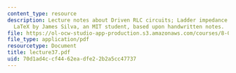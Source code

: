 ```yaml
---
content_type: resource
description: Lecture notes about Driven RLC circuits; Ladder impedance. Prepared in
  LaTeX by James Silva, an MIT student, based upon handwritten notes.
file: https://ol-ocw-studio-app-production.s3.amazonaws.com/courses/8-022-physics-ii-electricity-and-magnetism-fall-2006/70d1ad4ccf4462eadfe22b2a5cc47737_lecture37.pdf
file_type: application/pdf
resourcetype: Document
title: lecture37.pdf
uid: 70d1ad4c-cf44-62ea-dfe2-2b2a5cc47737
---
```

